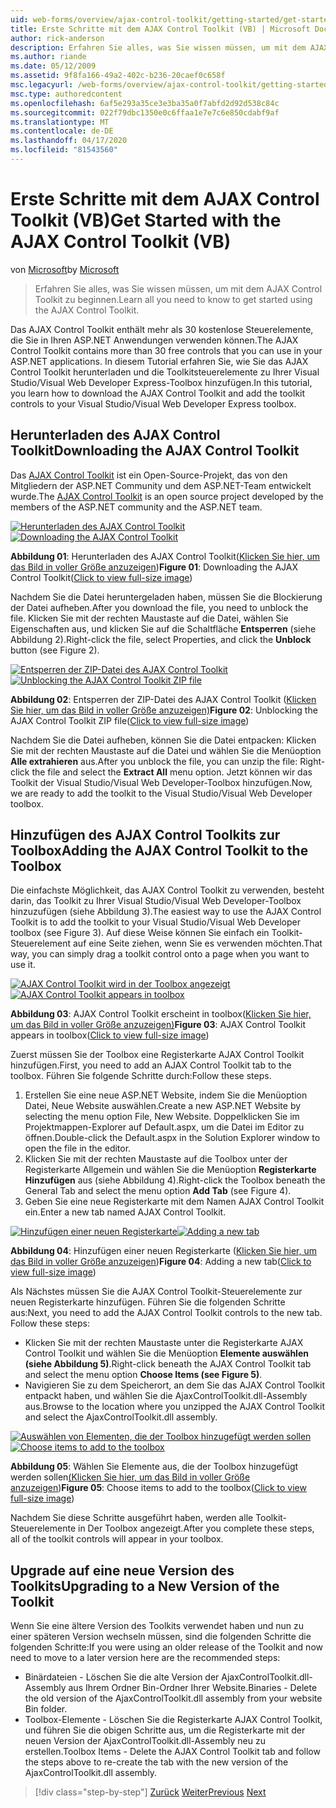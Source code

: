 ```yaml
---
uid: web-forms/overview/ajax-control-toolkit/getting-started/get-started-with-the-ajax-control-toolkit-vb
title: Erste Schritte mit dem AJAX Control Toolkit (VB) | Microsoft Docs
author: rick-anderson
description: Erfahren Sie alles, was Sie wissen müssen, um mit dem AJAX Control Toolkit zu beginnen.
ms.author: riande
ms.date: 05/12/2009
ms.assetid: 9f8fa166-49a2-402c-b236-20caef0c658f
msc.legacyurl: /web-forms/overview/ajax-control-toolkit/getting-started/get-started-with-the-ajax-control-toolkit-vb
msc.type: authoredcontent
ms.openlocfilehash: 6af5e293a35ce3e3ba35a0f7abfd2d92d538c84c
ms.sourcegitcommit: 022f79dbc1350e0c6ffaa1e7e7c6e850cdabf9af
ms.translationtype: MT
ms.contentlocale: de-DE
ms.lasthandoff: 04/17/2020
ms.locfileid: "81543560"
---
```

# <a name="get-started-with-the-ajax-control-toolkit-vb"></a><span data-ttu-id="75fdd-103">Erste Schritte mit dem AJAX Control Toolkit (VB)</span><span class="sxs-lookup"><span data-stu-id="75fdd-103">Get Started with the AJAX Control Toolkit (VB)</span></span>

<span data-ttu-id="75fdd-104">von [Microsoft](https://github.com/microsoft)</span><span class="sxs-lookup"><span data-stu-id="75fdd-104">by [Microsoft](https://github.com/microsoft)</span></span>

> <span data-ttu-id="75fdd-105">Erfahren Sie alles, was Sie wissen müssen, um mit dem AJAX Control Toolkit zu beginnen.</span><span class="sxs-lookup"><span data-stu-id="75fdd-105">Learn all you need to know to get started using the AJAX Control Toolkit.</span></span>

<span data-ttu-id="75fdd-106">Das AJAX Control Toolkit enthält mehr als 30 kostenlose Steuerelemente, die Sie in Ihren ASP.NET Anwendungen verwenden können.</span><span class="sxs-lookup"><span data-stu-id="75fdd-106">The AJAX Control Toolkit contains more than 30 free controls that you can use in your ASP.NET applications.</span></span> <span data-ttu-id="75fdd-107">In diesem Tutorial erfahren Sie, wie Sie das AJAX Control Toolkit herunterladen und die Toolkitsteuerelemente zu Ihrer Visual Studio/Visual Web Developer Express-Toolbox hinzufügen.</span><span class="sxs-lookup"><span data-stu-id="75fdd-107">In this tutorial, you learn how to download the AJAX Control Toolkit and add the toolkit controls to your Visual Studio/Visual Web Developer Express toolbox.</span></span>

## <a name="downloading-the-ajax-control-toolkit"></a><span data-ttu-id="75fdd-108">Herunterladen des AJAX Control Toolkit</span><span class="sxs-lookup"><span data-stu-id="75fdd-108">Downloading the AJAX Control Toolkit</span></span>

<span data-ttu-id="75fdd-109">Das [AJAX Control Toolkit](http://devexpress.com/act) ist ein Open-Source-Projekt, das von den Mitgliedern der ASP.NET Community und dem ASP.NET-Team entwickelt wurde.</span><span class="sxs-lookup"><span data-stu-id="75fdd-109">The [AJAX Control Toolkit](http://devexpress.com/act) is an open source project developed by the members of the ASP.NET community and the ASP.NET team.</span></span>

<span data-ttu-id="75fdd-110">[![Herunterladen des AJAX Control Toolkit](get-started-with-the-ajax-control-toolkit-vb/_static/image1.jpg)](get-started-with-the-ajax-control-toolkit-vb/_static/image1.png)</span><span class="sxs-lookup"><span data-stu-id="75fdd-110">[![Downloading the AJAX Control Toolkit](get-started-with-the-ajax-control-toolkit-vb/_static/image1.jpg)](get-started-with-the-ajax-control-toolkit-vb/_static/image1.png)</span></span>

<span data-ttu-id="75fdd-111">**Abbildung 01**: Herunterladen des AJAX Control Toolkit([Klicken Sie hier, um das Bild in voller Größe anzuzeigen](get-started-with-the-ajax-control-toolkit-vb/_static/image2.png))</span><span class="sxs-lookup"><span data-stu-id="75fdd-111">**Figure 01**: Downloading the AJAX Control Toolkit([Click to view full-size image](get-started-with-the-ajax-control-toolkit-vb/_static/image2.png))</span></span>

<span data-ttu-id="75fdd-112">Nachdem Sie die Datei heruntergeladen haben, müssen Sie die Blockierung der Datei aufheben.</span><span class="sxs-lookup"><span data-stu-id="75fdd-112">After you download the file, you need to unblock the file.</span></span> <span data-ttu-id="75fdd-113">Klicken Sie mit der rechten Maustaste auf die Datei, wählen Sie Eigenschaften aus, und klicken Sie auf die Schaltfläche **Entsperren** (siehe Abbildung 2).</span><span class="sxs-lookup"><span data-stu-id="75fdd-113">Right-click the file, select Properties, and click the **Unblock** button (see Figure 2).</span></span>

<span data-ttu-id="75fdd-114">[![Entsperren der ZIP-Datei des AJAX Control Toolkit](get-started-with-the-ajax-control-toolkit-vb/_static/image2.jpg)](get-started-with-the-ajax-control-toolkit-vb/_static/image3.png)</span><span class="sxs-lookup"><span data-stu-id="75fdd-114">[![Unblocking the AJAX Control Toolkit ZIP file](get-started-with-the-ajax-control-toolkit-vb/_static/image2.jpg)](get-started-with-the-ajax-control-toolkit-vb/_static/image3.png)</span></span>

<span data-ttu-id="75fdd-115">**Abbildung 02**: Entsperren der ZIP-Datei des AJAX Control Toolkit ([Klicken Sie hier, um das Bild in voller Größe anzuzeigen)](get-started-with-the-ajax-control-toolkit-vb/_static/image4.png)</span><span class="sxs-lookup"><span data-stu-id="75fdd-115">**Figure 02**: Unblocking the AJAX Control Toolkit ZIP file([Click to view full-size image](get-started-with-the-ajax-control-toolkit-vb/_static/image4.png))</span></span>

<span data-ttu-id="75fdd-116">Nachdem Sie die Datei aufheben, können Sie die Datei entpacken: Klicken Sie mit der rechten Maustaste auf die Datei und wählen Sie die Menüoption **Alle extrahieren** aus.</span><span class="sxs-lookup"><span data-stu-id="75fdd-116">After you unblock the file, you can unzip the file: Right-click the file and select the **Extract All** menu option.</span></span> <span data-ttu-id="75fdd-117">Jetzt können wir das Toolkit der Visual Studio/Visual Web Developer-Toolbox hinzufügen.</span><span class="sxs-lookup"><span data-stu-id="75fdd-117">Now, we are ready to add the toolkit to the Visual Studio/Visual Web Developer toolbox.</span></span>

## <a name="adding-the-ajax-control-toolkit-to-the-toolbox"></a><span data-ttu-id="75fdd-118">Hinzufügen des AJAX Control Toolkits zur Toolbox</span><span class="sxs-lookup"><span data-stu-id="75fdd-118">Adding the AJAX Control Toolkit to the Toolbox</span></span>

<span data-ttu-id="75fdd-119">Die einfachste Möglichkeit, das AJAX Control Toolkit zu verwenden, besteht darin, das Toolkit zu Ihrer Visual Studio/Visual Web Developer-Toolbox hinzuzufügen (siehe Abbildung 3).</span><span class="sxs-lookup"><span data-stu-id="75fdd-119">The easiest way to use the AJAX Control Toolkit is to add the toolkit to your Visual Studio/Visual Web Developer toolbox (see Figure 3).</span></span> <span data-ttu-id="75fdd-120">Auf diese Weise können Sie einfach ein Toolkit-Steuerelement auf eine Seite ziehen, wenn Sie es verwenden möchten.</span><span class="sxs-lookup"><span data-stu-id="75fdd-120">That way, you can simply drag a toolkit control onto a page when you want to use it.</span></span>

<span data-ttu-id="75fdd-121">[![AJAX Control Toolkit wird in der Toolbox angezeigt](get-started-with-the-ajax-control-toolkit-vb/_static/image3.jpg)](get-started-with-the-ajax-control-toolkit-vb/_static/image5.png)</span><span class="sxs-lookup"><span data-stu-id="75fdd-121">[![AJAX Control Toolkit appears in toolbox](get-started-with-the-ajax-control-toolkit-vb/_static/image3.jpg)](get-started-with-the-ajax-control-toolkit-vb/_static/image5.png)</span></span>

<span data-ttu-id="75fdd-122">**Abbildung 03**: AJAX Control Toolkit erscheint in toolbox([Klicken Sie hier, um das Bild in voller Größe anzuzeigen)](get-started-with-the-ajax-control-toolkit-vb/_static/image6.png)</span><span class="sxs-lookup"><span data-stu-id="75fdd-122">**Figure 03**: AJAX Control Toolkit appears in toolbox([Click to view full-size image](get-started-with-the-ajax-control-toolkit-vb/_static/image6.png))</span></span>

<span data-ttu-id="75fdd-123">Zuerst müssen Sie der Toolbox eine Registerkarte AJAX Control Toolkit hinzufügen.</span><span class="sxs-lookup"><span data-stu-id="75fdd-123">First, you need to add an AJAX Control Toolkit tab to the toolbox.</span></span> <span data-ttu-id="75fdd-124">Führen Sie folgende Schritte durch:</span><span class="sxs-lookup"><span data-stu-id="75fdd-124">Follow these steps.</span></span>

1. <span data-ttu-id="75fdd-125">Erstellen Sie eine neue ASP.NET Website, indem Sie die Menüoption Datei, Neue Website auswählen.</span><span class="sxs-lookup"><span data-stu-id="75fdd-125">Create a new ASP.NET Website by selecting the menu option File, New Website.</span></span> <span data-ttu-id="75fdd-126">Doppelklicken Sie im Projektmappen-Explorer auf Default.aspx, um die Datei im Editor zu öffnen.</span><span class="sxs-lookup"><span data-stu-id="75fdd-126">Double-click the Default.aspx in the Solution Explorer window to open the file in the editor.</span></span>
2. <span data-ttu-id="75fdd-127">Klicken Sie mit der rechten Maustaste auf die Toolbox unter der Registerkarte Allgemein und wählen Sie die Menüoption **Registerkarte Hinzufügen** aus (siehe Abbildung 4).</span><span class="sxs-lookup"><span data-stu-id="75fdd-127">Right-click the Toolbox beneath the General Tab and select the menu option **Add Tab** (see Figure 4).</span></span>
3. <span data-ttu-id="75fdd-128">Geben Sie eine neue Registerkarte mit dem Namen AJAX Control Toolkit ein.</span><span class="sxs-lookup"><span data-stu-id="75fdd-128">Enter a new tab named AJAX Control Toolkit.</span></span>

<span data-ttu-id="75fdd-129">[![Hinzufügen einer neuen Registerkarte](get-started-with-the-ajax-control-toolkit-vb/_static/image4.jpg)](get-started-with-the-ajax-control-toolkit-vb/_static/image7.png)</span><span class="sxs-lookup"><span data-stu-id="75fdd-129">[![Adding a new tab](get-started-with-the-ajax-control-toolkit-vb/_static/image4.jpg)](get-started-with-the-ajax-control-toolkit-vb/_static/image7.png)</span></span>

<span data-ttu-id="75fdd-130">**Abbildung 04**: Hinzufügen einer neuen Registerkarte ([Klicken Sie hier, um das Bild in voller Größe anzuzeigen](get-started-with-the-ajax-control-toolkit-vb/_static/image8.png))</span><span class="sxs-lookup"><span data-stu-id="75fdd-130">**Figure 04**: Adding a new tab([Click to view full-size image](get-started-with-the-ajax-control-toolkit-vb/_static/image8.png))</span></span>

<span data-ttu-id="75fdd-131">Als Nächstes müssen Sie die AJAX Control Toolkit-Steuerelemente zur neuen Registerkarte hinzufügen. Führen Sie die folgenden Schritte aus:</span><span class="sxs-lookup"><span data-stu-id="75fdd-131">Next, you need to add the AJAX Control Toolkit controls to the new tab. Follow these steps:</span></span>

- <span data-ttu-id="75fdd-132">Klicken Sie mit der rechten Maustaste unter die Registerkarte AJAX Control Toolkit und wählen Sie die Menüoption **Elemente auswählen (siehe Abbildung 5)**.</span><span class="sxs-lookup"><span data-stu-id="75fdd-132">Right-click beneath the AJAX Control Toolkit tab and select the menu option **Choose Items (see Figure 5)**.</span></span>
- <span data-ttu-id="75fdd-133">Navigieren Sie zu dem Speicherort, an dem Sie das AJAX Control Toolkit entpackt haben, und wählen Sie die AjaxControlToolkit.dll-Assembly aus.</span><span class="sxs-lookup"><span data-stu-id="75fdd-133">Browse to the location where you unzipped the AJAX Control Toolkit and select the AjaxControlToolkit.dll assembly.</span></span>

<span data-ttu-id="75fdd-134">[![Auswählen von Elementen, die der Toolbox hinzugefügt werden sollen](get-started-with-the-ajax-control-toolkit-vb/_static/image5.jpg)](get-started-with-the-ajax-control-toolkit-vb/_static/image9.png)</span><span class="sxs-lookup"><span data-stu-id="75fdd-134">[![Choose items to add to the toolbox](get-started-with-the-ajax-control-toolkit-vb/_static/image5.jpg)](get-started-with-the-ajax-control-toolkit-vb/_static/image9.png)</span></span>

<span data-ttu-id="75fdd-135">**Abbildung 05**: Wählen Sie Elemente aus, die der Toolbox hinzugefügt werden sollen[(Klicken Sie hier, um das Bild in voller Größe anzuzeigen](get-started-with-the-ajax-control-toolkit-vb/_static/image10.png))</span><span class="sxs-lookup"><span data-stu-id="75fdd-135">**Figure 05**: Choose items to add to the toolbox([Click to view full-size image](get-started-with-the-ajax-control-toolkit-vb/_static/image10.png))</span></span>

<span data-ttu-id="75fdd-136">Nachdem Sie diese Schritte ausgeführt haben, werden alle Toolkit-Steuerelemente in Der Toolbox angezeigt.</span><span class="sxs-lookup"><span data-stu-id="75fdd-136">After you complete these steps, all of the toolkit controls will appear in your toolbox.</span></span>

## <a name="upgrading-to-a-new-version-of-the-toolkit"></a><span data-ttu-id="75fdd-137">Upgrade auf eine neue Version des Toolkits</span><span class="sxs-lookup"><span data-stu-id="75fdd-137">Upgrading to a New Version of the Toolkit</span></span>

<span data-ttu-id="75fdd-138">Wenn Sie eine ältere Version des Toolkits verwendet haben und nun zu einer späteren Version wechseln müssen, sind die folgenden Schritte die folgenden Schritte:</span><span class="sxs-lookup"><span data-stu-id="75fdd-138">If you were using an older release of the Toolkit and now need to move to a later version here are the recommended steps:</span></span>

- <span data-ttu-id="75fdd-139">Binärdateien - Löschen Sie die alte Version der AjaxControlToolkit.dll-Assembly aus Ihrem Ordner Bin-Ordner Ihrer Website.</span><span class="sxs-lookup"><span data-stu-id="75fdd-139">Binaries - Delete the old version of the AjaxControlToolkit.dll assembly from your website Bin folder.</span></span>
- <span data-ttu-id="75fdd-140">Toolbox-Elemente - Löschen Sie die Registerkarte AJAX Control Toolkit, und führen Sie die obigen Schritte aus, um die Registerkarte mit der neuen Version der AjaxControlToolkit.dll-Assembly neu zu erstellen.</span><span class="sxs-lookup"><span data-stu-id="75fdd-140">Toolbox Items - Delete the AJAX Control Toolkit tab and follow the steps above to re-create the tab with the new version of the AjaxControlToolkit.dll assembly.</span></span>

> [!div class="step-by-step"]
> <span data-ttu-id="75fdd-141">[Zurück](creating-a-custom-ajax-control-toolkit-control-extender-cs.md)
> [Weiter](using-ajax-control-toolkit-controls-and-control-extenders-vb.md)</span><span class="sxs-lookup"><span data-stu-id="75fdd-141">[Previous](creating-a-custom-ajax-control-toolkit-control-extender-cs.md)
[Next](using-ajax-control-toolkit-controls-and-control-extenders-vb.md)</span></span>
